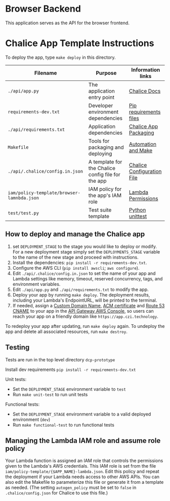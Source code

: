 # Browser Backend

This application serves as the API for the browser frontend.

# Chalice App Template Instructions

To deploy the app, type `make deploy` in this directory.

Filename                  | Purpose                           | Information links
--------------------------|-----------------------------------|------------------------------------------
`./api/app.py`                  |The application entry point        | [Chalice Docs](https://chalice.readthedocs.io/en/latest/)
`requirements-dev.txt`    |Developer environment dependencies | [Pip requirements files](https://pip.readthedocs.io/en/1.1/requirements.html)
`./api/requirements.txt`        |Application dependencies           | [Chalice App Packaging](https://chalice.readthedocs.io/en/latest/topics/packaging.html)
`Makefile`                |Tools for packaging and deploying  | [Automation and Make](https://swcarpentry.github.io/make-novice/)
`./api/.chalice/config.in.json`	|A template for the Chalice config file for the app    | [Chalice Configuration File](https://chalice.readthedocs.io/en/latest/topics/configfile.html)
`iam/policy-template/browser-lamnbda.json`|IAM policy for the app's IAM role  | [Lambda Permissions](https://docs.aws.amazon.com/lambda/latest/dg/intro-permission-model.html)
`test/test.py`            |Test suite template                | [Python unittest](https://docs.python.org/3/library/unittest.html)

## How to deploy and manage the Chalice app
1. set `DEPLOYMENT_STAGE` to the stage you would like to deploy or modify. For a new deployment stage simply set the 
`DEPLOYMENTS_STAGE` variable to the name of the new stage and proceed with instructions.
1. Install the dependencies: `pip install -r requirements-dev.txt`.
1. Configure the AWS CLI (`pip install awscli`; `aws configure`).
1. Edit `./api/.chalice/config.in.json` to set the name of your app and Lambda settings like memory, timeout, reserved
   concurrency, tags, and environment variables.
1. Edit `./api/app.py` and `./api/requirements.txt` to modify the app.
1. Deploy your app by running `make deploy`. The deployment results, including your Lambda's EndpointURL, will be 
   printed to the terminal.
1. If needed, assign
   a [Custom Domain Name](https://docs.aws.amazon.com/apigateway/latest/developerguide/how-to-custom-domains.html),
   [ACM certificate](https://aws.amazon.com/certificate-manager/) and [Route 53 CNAME](https://aws.amazon.com/route53/)
   to your app in the [API Gateway AWS Console](https://console.aws.amazon.com/apigateway/home#/custom-domain-names),
   so users can reach your app on a friendly domain like `https://app.czi.technology`.

To redeploy your app after updating, run `make deploy` again. To undeploy the app and delete all associated resources,
run `make destroy`.

## Testing
Tests are run in the top level directory `dcp-prototype`

Install dev requirements `pip install -r requirements-dev.txt`

Unit tests:
- Set the `DEPLOYMENT_STAGE` environment variable to `test`
- Run `make unit-test` to run unit tests

Functional tests:
- Set the `DEPLOYMENT_STAGE` environment variable to a valid deployed environment (`dev`)
- Run `make functional-test` to run functional tests

## Managing the Lambda IAM role and assume role policy
Your Lambda function is assigned an IAM role that controls the permissions given to the Lambda's AWS credentials. This
IAM role is set from the file `iam/policy-template/{$APP_NAME}-lambda.json`. Edit this policy and repeat the deployment
if your Lambda needs access to other AWS APIs. You can also edit the Makefile to parameterize this file or generate 
it from a template as needed. (The setting `autogen_policy` must be set to `false` in `.chalice/config.json` for 
Chalice to use this file.)
